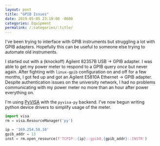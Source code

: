```yaml
---
layout: post
title: "GPIB Issues"
date: 2019-05-05 23:10:00 -0600
categories: Equipment
permalink: /:categories/:title/
---
```


I've been trying to interface with GPIB instruments but struggling a lot with GPIB adapters. Hopefully this can be useful to someone else trying to automate old instruments.

I started out with a (knockoff) Agilent 82357B USB &rarr; GPIB adapter. I was able to get my power meter to respond to a GPIB query *once* but never again. After fighting with `linux-gpib` configuration on and off for a few months, I got fed up and got an Agilent E5810A Ethernet &rarr; GPIB adapter. Despite authentication issues on the university network, I had no problems communicating with my power meter no more than an hour after power everything on.

I'm using [PyVISA](https://pyvisa.readthedocs.io/en/master/) with the `pyvisa-py` backend. I've now begun writing python device drivers to simplify usage of the meter.

```python
import visa
rm = visa.ResourceManager('py')

ip = '169.254.58.10'
gpib_addr = 13
inst = rm.open_resource(f'TCPIP::{ip}::gpib0,{gpib_addr}::INSTR')
```